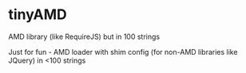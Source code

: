 # tinyAMD
AMD library (like RequireJS) but in 100 strings

Just for fun - AMD loader with shim config (for non-AMD libraries like JQuery) in <100 strings

